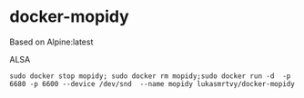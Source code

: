 # docker-mopidy

Based on Alpine:latest

ALSA

 `sudo docker stop mopidy; sudo docker rm mopidy;sudo docker run -d  -p 6680 -p 6600 --device /dev/snd  --name mopidy lukasmrtvy/docker-mopidy`
